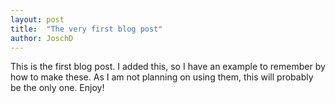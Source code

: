 ```yaml
---
layout: post
title:  "The very first blog post"
author: JoschD 
---
```


This is the first blog post.
I added this, so I have an example to remember by how to make these.
As I am not planning on using them, this will probably be the only one.
Enjoy!